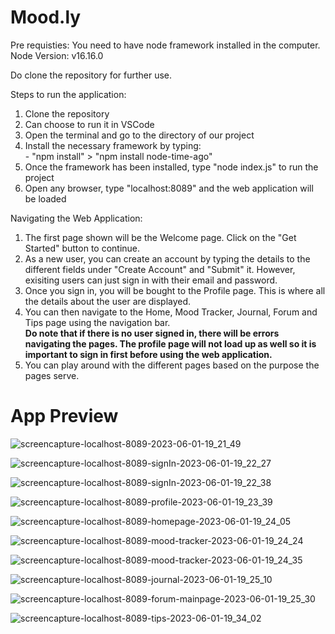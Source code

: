 # Mood.ly

Pre requisties: You need to have node framework installed in the computer.
Node Version: v16.16.0

Do clone the repository for further use.

Steps to run the application:
1. Clone the repository
2. Can choose to run it in VSCode
3. Open the terminal and go to the directory of our project
4. Install the necessary framework by typing:
<br> - "npm install" > "npm install node-time-ago"
5. Once the framework has been installed, type "node index.js" to run the project
6. Open any browser, type "localhost:8089" and the web application will be loaded

Navigating the Web Application:
1. The first page shown will be the Welcome page. Click on the "Get Started" button to continue.
2. As a new user, you can create an account by typing the details to the different fields under "Create Account" and "Submit" it. However, exisiting users can just sign in with their email and password.
3. Once you sign in, you will be bought to the Profile page. This is where all the details about the user are displayed.
4. You can then navigate to the Home, Mood Tracker, Journal, Forum and Tips page using the navigation bar.
<br><b>Do note that if there is no user signed in, there will be errors navigating the pages. The profile page will not load up as well so it is important to sign in first before using the web application.</b>
5. You can play around with the different pages based on the purpose the pages serve. 

# App Preview

![screencapture-localhost-8089-2023-06-01-19_21_49](https://github.com/bjaztin/mental_health_app/assets/110211588/6d058728-c786-44f6-b926-b799117194f7)

![screencapture-localhost-8089-signIn-2023-06-01-19_22_27](https://github.com/bjaztin/mental_health_app/assets/110211588/a87448bd-557f-4086-9ed1-6abd268c8f41)

![screencapture-localhost-8089-signIn-2023-06-01-19_22_38](https://github.com/bjaztin/mental_health_app/assets/110211588/8fbb8981-0450-4225-a4a1-b81218cbda7a)

![screencapture-localhost-8089-profile-2023-06-01-19_23_39](https://github.com/bjaztin/mental_health_app/assets/110211588/efa87a92-07df-4be5-8754-9c7339a7f74f)

![screencapture-localhost-8089-homepage-2023-06-01-19_24_05](https://github.com/bjaztin/mental_health_app/assets/110211588/44d6746d-cf7e-42a6-b8b8-245c2c94020b)

![screencapture-localhost-8089-mood-tracker-2023-06-01-19_24_24](https://github.com/bjaztin/mental_health_app/assets/110211588/b593752d-6929-4c36-b6ab-8be14fe39078)

![screencapture-localhost-8089-mood-tracker-2023-06-01-19_24_35](https://github.com/bjaztin/mental_health_app/assets/110211588/340a90a3-c74c-4ac7-82c9-575eeda84ac5)

![screencapture-localhost-8089-journal-2023-06-01-19_25_10](https://github.com/bjaztin/mental_health_app/assets/110211588/495670fb-e544-4d7f-9372-ac2880a31c7c)

![screencapture-localhost-8089-forum-mainpage-2023-06-01-19_25_30](https://github.com/bjaztin/mental_health_app/assets/110211588/f629c1ae-d4a6-4f8f-a118-7de7e62d41d3)

![screencapture-localhost-8089-tips-2023-06-01-19_34_02](https://github.com/bjaztin/mental_health_app/assets/110211588/e106fd46-858c-4f99-a092-19c46c9b9a10)

